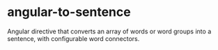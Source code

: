 # angular-to-sentence
Angular directive that converts an array of words or word groups into a sentence, with configurable word connectors.
